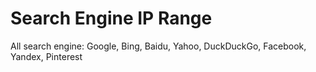 # Search Engine IP Range
 All search engine: Google, Bing, Baidu, Yahoo, DuckDuckGo, Facebook, Yandex, Pinterest
